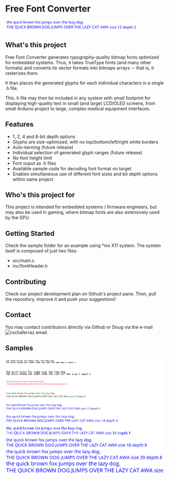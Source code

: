 # Free Font Converter

![Sample Top](/sample/top_sample.png)

## What's this project

Free Font Converter generates *typography-quality* bitmap fonts optimized for 
embedded systems. Thus, it takes TrueType fonts (and many other formats) and 
converts its vector formats into bitmaps arrays -- that is, it rasterizes them.

It than places the generated glyphs for each individual characters in a single
.h file.

This .h file may then be included in any system with small footprint for displaying 
high-quality text in small (and large) LCD/OLED screens, from small Arduino 
project to large, complex medical equipment interfaces.

## Features

 - 1, 2, 4 and 8-bit depth options
 - Glyphs are size-optimized, with no top/bottom/left/right white borders
 - Auto-kerning (future release)
 - Individual selection of generated glyph ranges (future release)
 - No font height limit
 - Font ouput as .h files
 - Available sample code for decoding font format on target
 - Enables simultaneous use of different font sizes and bit depth options 
   within same project

## Who's this project for

This project is intended for embedded systems / firmware engineers, but may also
be used in gaming, where bitmap fonts are also extensively used by the GPU.

## Getting Started

Check the sample folder for an example using \*nix X11 system. The system itself is composed of just two files:

- src/main.c
- inc/fontHeader.h

## Contributing

Check our project development plan on Github's project pane. Then, pull the repository, improve it and push your suggestions!

## Contact

You may contact contributors directly via Github or Doug via the e-mail ![rochaferraz email](/sample/email.png).

## Samples
![Sample Image](/sample/sample_text.png)
